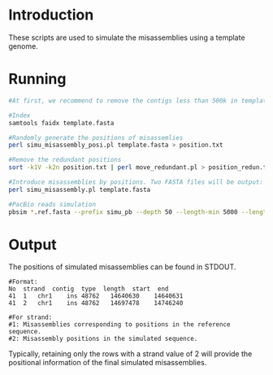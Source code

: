 # Introduction
These scripts are used to simulate the misassemblies using a template genome.

# Running
```bash
#At first, we recommend to remove the contigs less than 500k in template.fasta and split the template.fasta from Ns.

#Index
samtools faidx template.fasta

#Randomly generate the positions of misassemlies
perl simu_misassembly_posi.pl template.fasta > position.txt

#Remove the redundant positions 
sort -k1V -k2n position.txt | perl move_redundant.pl > position_redun.txt

#Introduce misassemblies by positions. Two FASTA files will be output: one for the reference and one for simulation.
perl simu_misassembly.pl template.fasta

#PacBio reads simulation
pbsim *.ref.fasta --prefix simu_pb --depth 50 --length-min 5000 --length-max 50000 --hmm_model XXX/P6C4.model --length-mean 20000
```

# Output 
The positions of simulated misassemblies can be found in STDOUT.
```
#Format:
No  strand  contig  type  length  start  end
41	1	chr1	ins	48762	14640630	14640631
41	2	chr1	ins	48762	14697478	14746240

#For strand:
#1: Misassemblies corresponding to positions in the reference sequence.
#2: Misassembly positions in the simulated sequence.
```
Typically, retaining only the rows with a strand value of 2 will provide the positional information of the final simulated misassemblies.
